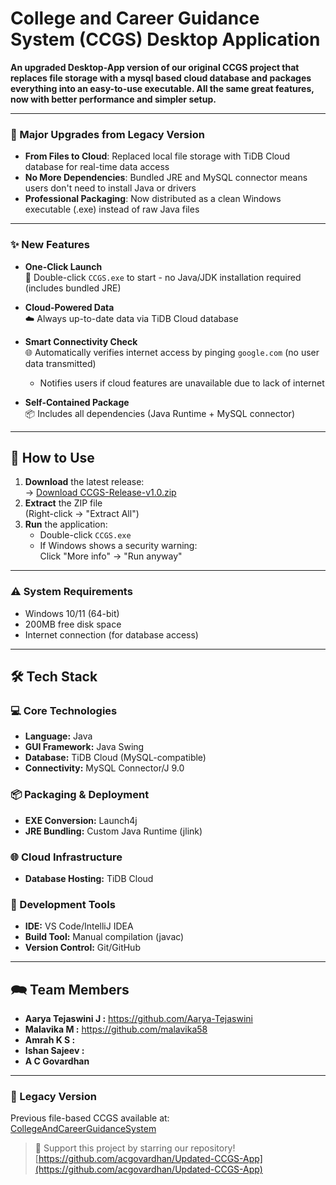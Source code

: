 # College and Career Guidance System (CCGS) Desktop Application

**An upgraded Desktop-App version of our original CCGS project that replaces file storage with a mysql based cloud database and packages everything into an easy-to-use executable. All the same great features, now with better performance and simpler setup.**  

---

### 🚀 Major Upgrades from Legacy Version
- **From Files to Cloud**: Replaced local file storage with TiDB Cloud database for real-time data access
- **No More Dependencies**: Bundled JRE and MySQL connector means users don't need to install Java or drivers
- **Professional Packaging**: Now distributed as a clean Windows executable (.exe) instead of raw Java files
---

### ✨ New Features  

- **One-Click Launch**  
  🚀 Double-click `CCGS.exe` to start - no Java/JDK installation required (includes bundled JRE)  

- **Cloud-Powered Data**  
  ☁️ Always up-to-date data via TiDB Cloud database  

- **Smart Connectivity Check**  
  🌐 Automatically verifies internet access by pinging `google.com` (no user data transmitted)  
  - Notifies users if cloud features are unavailable due to lack of internet 

- **Self-Contained Package**  
  📦 Includes all dependencies (Java Runtime + MySQL connector)  
  
---

## 🚀 How to Use 

1. **Download** the latest release:  
   → [Download CCGS-Release-v1.0.zip](https://github.com/acgovardhan/Updated-CCGS-App/releases)
2. **Extract** the ZIP file  
   (Right-click → "Extract All")
3. **Run** the application:  
   - Double-click `CCGS.exe`  
   - If Windows shows a security warning:  
     Click "More info" → "Run anyway"

---
### ⚠️ System Requirements
- Windows 10/11 (64-bit)
- 200MB free disk space
- Internet connection (for database access)

---

## 🛠️ Tech Stack

### 💻 Core Technologies
- **Language:** Java
- **GUI Framework:** Java Swing
- **Database:** TiDB Cloud (MySQL-compatible)
- **Connectivity:** MySQL Connector/J 9.0

### 📦 Packaging & Deployment
- **EXE Conversion:** Launch4j
- **JRE Bundling:** Custom Java Runtime (jlink)

### 🌐 Cloud Infrastructure
- **Database Hosting:** TiDB Cloud

### 🔧 Development Tools
- **IDE:** VS Code/IntelliJ IDEA
- **Build Tool:** Manual compilation (javac)
- **Version Control:** Git/GitHub

---


## 🗪 Team Members
- **Aarya Tejaswini J :** https://github.com/Aarya-Tejaswini
- **Malavika M :** https://github.com/malavika58
- **Amrah K S :**
- **Ishan Sajeev :**
- **A C Govardhan** 

---

### 🔗 Legacy Version
Previous file-based CCGS available at:  
[CollegeAndCareerGuidanceSystem](https://github.com/acgovardhan/CollegeAndCareerGuidanceSystem)

> 💖 Support this project by starring our repository!  
> [https://github.com/acgovardhan/Updated-CCGS-App](https://github.com/acgovardhan/Updated-CCGS-App)